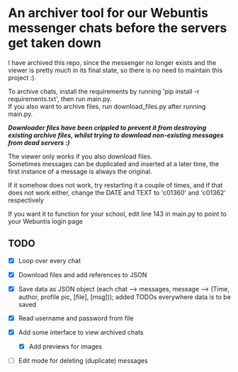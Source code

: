 # An archiver tool for our Webuntis messenger chats before the servers get taken down

I have archived this repo, since the messenger no longer exists and the viewer is pretty much in its final state, so there is no need to maintain this project :).

To archive chats, install the requirements by running 'pip install -r requirements.txt', then run main.py.  
If you also want to archive files, run download_files.py after running main.py.

***Downloader files have been crippled to prevent it from destroying existing archive files, whilst trying to download non-existing messages from dead servers :)***

The viewer only works if you also download files.  
Sometimes messages can be duplicated and inserted at a later time, the first instance of a message is always the original.

If it somehow does not work, try restarting it a couple of times, and if that does not work either, change the DATE and TEXT to 'c01360' and 'c01362' respectively


If you want it to function for your school, edit line 143 in main.py to point to your Webuntis login page

## TODO
- [x] Loop over every chat
- [x] Download files and add references to JSON
- [x] Save data as JSON object (each chat --> messages, message --> (Time, author, profile pic, [file], [msg])); added TODOs everywhere data is to be saved
- [x] Read username and password from file
- [x] Add some interface to view archived chats
    - [x] Add previews for images
- [ ] Edit mode for deleting (duplicate) messages

